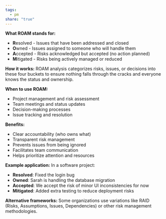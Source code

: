 ```yaml
---
tags:
  - pm
share: "true"
---
```


**What ROAM stands for:**

- **R**esolved - Issues that have been addressed and closed
- **O**wned - Issues assigned to someone who will handle them
- **A**ccepted - Risks acknowledged but accepted (no action planned)
- **M**itigated - Risks being actively managed or reduced

**How it works:** ROAM analysis categorizes risks, issues, or decisions into these four buckets to ensure nothing falls through the cracks and everyone knows the status and ownership.

**When to use ROAM:**

- Project management and risk assessment
- Team meetings and status updates
- Decision-making processes
- Issue tracking and resolution

**Benefits:**

- Clear accountability (who owns what)
- Transparent risk management
- Prevents issues from being ignored
- Facilitates team communication
- Helps prioritize attention and resources

**Example application:** In a software project:

- **Resolved**: Fixed the login bug
- **Owned**: Sarah is handling the database migration
- **Accepted**: We accept the risk of minor UI inconsistencies for now
- **Mitigated**: Added extra testing to reduce deployment risks

**Alternative frameworks:** Some organizations use variations like RAID (Risks, Assumptions, Issues, Dependencies) or other risk management methodologies.